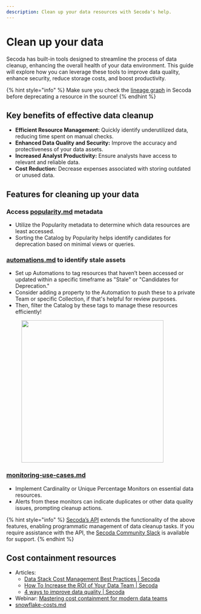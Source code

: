 ```yaml
---
description: Clean up your data resources with Secoda's help.
---
```


# Clean up your data

Secoda has built-in tools designed to streamline the process of data cleanup, enhancing the overall health of your data environment. This guide will explore how you can leverage these tools to improve data quality, enhance security, reduce storage costs, and boost productivity.

{% hint style="info" %}
Make sure you check the [lineage graph](../features/data-lineage.md) in Secoda before deprecating a resource in the source!
{% endhint %}

## Key benefits of effective data cleanup

* **Efficient Resource Management:** Quickly identify underutilized data, reducing time spent on manual checks.
* **Enhanced Data Quality and Security:** Improve the accuracy and protectiveness of your data assets.
* **Increased Analyst Productivity:** Ensure analysts have access to relevant and reliable data.
* **Cost Reduction:** Decrease expenses associated with storing outdated or unused data.

## Features for cleaning up your data

### Access [popularity.md](../features/popularity.md "mention") metadata

* Utilize the Popularity metadata to determine which data resources are least accessed.&#x20;
* Sorting the Catalog by Popularity helps identify candidates for deprecation based on minimal views or queries.

### [automations.md](../features/automations.md "mention") to identify stale assets

* Set up Automations to tag resources that haven’t been accessed or updated within a specific timeframe as "Stale" or "Candidates for Deprecation."&#x20;
* Consider adding a property to the Automation to push these to a private Team or specific Collection, if that's helpful for review purposes.
* Then, filter the Catalog by these tags to manage these resources efficiently!

<figure><img src="https://secoda-public-media-assets.s3.amazonaws.com/06c2902f-50e1-419e-bb37-158f82568367.png" alt="" width="375"><figcaption></figcaption></figure>

### [monitoring-use-cases.md](../features/monitoring/monitoring-use-cases.md "mention")

* Implement Cardinality or Unique Percentage Monitors on essential data resources.&#x20;
* Alerts from these monitors can indicate duplicates or other data quality issues, prompting cleanup actions.

{% hint style="info" %}
[Secoda’s API](../secoda-api.md) extends the functionality of the above features, enabling programmatic management of data cleanup tasks. If you require assistance with the API, the [Secoda Community Slack](https://via.intercom.io/c?url=https%3A%2F%2Fjoin.slack.com%2Ft%2Fsecodacommunity%2Fshared\_invite%2Fzt-mhnu278g-FktKZmZ51SDQtlu3NRAxqg\&h=13f5aaa171821956434fc25f4c759a803f98a84f-dssmg53d\_11:24933\&l=d215b12164c764d92e3bca464c2434cae72f7a22-8270396) is available for support.
{% endhint %}

## Cost containment resources

* Articles:&#x20;
  * [Data Stack Cost Management Best Practices | Secoda](https://www.secoda.co/blog/managing-costs-of-the-modern-data-stack-at-scale)
  * [How To Increase the ROI of Your Data Team | Secoda](https://www.secoda.co/blog/from-cost-center-to-revenue-generator-unleashing-the-potential-of-data-teams)
  * [4 ways to improve data quality | Secoda](https://www.secoda.co/blog/4-ways-to-improve-data-quality)
* Webinar: [Mastering cost containment for modern data teams](https://www.youtube.com/watch?v=1R8y8LZRJCU)
* [snowflake-costs.md](../integrations/data-warehouses/snowflake-integration/snowflake-costs.md "mention")

